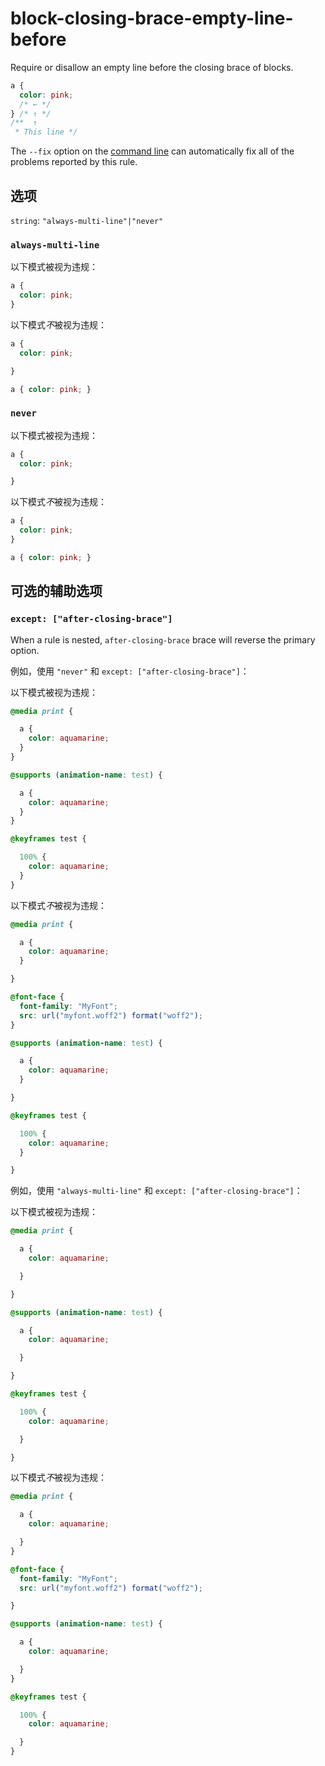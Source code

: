 # block-closing-brace-empty-line-before

Require or disallow an empty line before the closing brace of blocks.

```css
a {
  color: pink;
  /* ← */
} /* ↑ */
/**  ↑
 * This line */
```

The `--fix` option on the [command line](../../../docs/user-guide/cli.md#autofixing-errors) can automatically fix all of the problems reported by this rule.

## 选项

`string`: `"always-multi-line"|"never"`

### `always-multi-line`

以下模式被视为违规：

```css
a {
  color: pink;
}
```

以下模式*不*被视为违规：

```css
a {
  color: pink;

}
```

```css
a { color: pink; }
```

### `never`

以下模式被视为违规：

```css
a {
  color: pink;

}
```

以下模式*不*被视为违规：

```css
a {
  color: pink;
}
```

```css
a { color: pink; }
```

## 可选的辅助选项

### `except: ["after-closing-brace"]`

When a rule is nested, `after-closing-brace` brace will reverse the primary option.

例如，使用 `"never"` 和 `except: ["after-closing-brace"]`：

以下模式被视为违规：

```css
@media print {

  a {
    color: aquamarine;
  }
}
```

```css
@supports (animation-name: test) {

  a {
    color: aquamarine;
  }
}
```

```css
@keyframes test {

  100% {
    color: aquamarine;
  }
}
```

以下模式*不*被视为违规：

```css
@media print {

  a {
    color: aquamarine;
  }

}
```

```css
@font-face {
  font-family: "MyFont";
  src: url("myfont.woff2") format("woff2");
}
```

```css
@supports (animation-name: test) {

  a {
    color: aquamarine;
  }

}
```

```css
@keyframes test {

  100% {
    color: aquamarine;
  }

}
```

例如，使用 `"always-multi-line"` 和 `except: ["after-closing-brace"]`：

以下模式被视为违规：

```css
@media print {

  a {
    color: aquamarine;

  }

}
```

```css
@supports (animation-name: test) {

  a {
    color: aquamarine;

  }

}
```

```css
@keyframes test {

  100% {
    color: aquamarine;

  }

}
```

以下模式*不*被视为违规：

```css
@media print {

  a {
    color: aquamarine;

  }
}
```

```css
@font-face {
  font-family: "MyFont";
  src: url("myfont.woff2") format("woff2");

}
```

```css
@supports (animation-name: test) {

  a {
    color: aquamarine;

  }
}
```

```css
@keyframes test {

  100% {
    color: aquamarine;

  }
}
```
